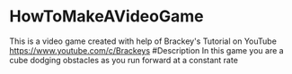 # HowToMakeAVideoGame
This is a video game created with help of Brackey's Tutorial on YouTube https://www.youtube.com/c/Brackeys
#Description
In this game you are a cube dodging obstacles as you run forward at a constant rate
